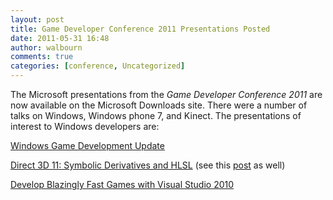 ```yaml
---
layout: post
title: Game Developer Conference 2011 Presentations Posted
date: 2011-05-31 16:48
author: walbourn
comments: true
categories: [conference, Uncategorized]
---
```

<p>The Microsoft presentations from the <em>Game Developer Conference 2011 </em>are now available on the Microsoft Downloads site. There were a number of talks on Windows, Windows phone 7, and Kinect. The presentations of interest to Windows developers are:</p>
<p><a title="Microsoft Download Center" href="http://www.microsoft.com/downloads/en/details.aspx?FamilyID=0265e8c4-0e87-4b21-a42d-e9fdb82fe90d">Windows Game Development Update</a></p>
<p><a title="Microsoft Download Center" href="http://www.microsoft.com/downloads/en/details.aspx?FamilyID=bc4bf079-a1f1-4c06-a753-a54767a81259">Direct 3D 11: Symbolic Derivatives and HLSL</a>&nbsp;(see this <a href="http://blogs.msdn.com/b/chuckw/archive/2011/03/08/hlsl-compiler-support-for-symbolic-derivatives.aspx">post</a> as well)</p>
<p><a title="Microsoft Download Center" href="http://www.microsoft.com/downloads/en/details.aspx?FamilyID=6ef75046-f679-47f7-868d-ff5add873aba">Develop Blazingly Fast Games with Visual Studio 2010</a></p>
<p>&nbsp;</p>

